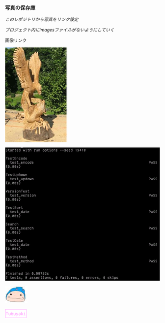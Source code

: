 ### 写真の保存庫

*このレポジトリから写真をリンク設定*

*プロジェクト内にimagesファイルがないようにしていく*

画像リンク

![尊敬する祖父から贈答品](https://github.com/takkii/photo/blob/master/images/taka.jpg)

![zinbei、windows版のmini_test結果](https://github.com/takkii/photo/blob/master/images/minitest.gif)

![logo](https://github.com/takkii/photo/blob/master/images/logo.jpeg)

![tweet_log](https://github.com/takkii/photo/blob/master/images/tweet_icon.gif)